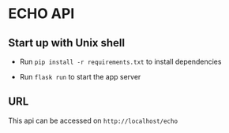# ECHO API

## Start up with Unix shell

- Run `pip install -r requirements.txt` to install dependencies

- Run `flask run` to start the app server

## URL

This api can be accessed on `http://localhost/echo`
